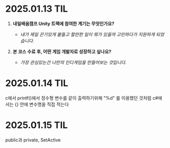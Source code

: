 # 2025.01.13 TIL

1. **내일배움캠프 Unity 트랙에 참여한 계기는 무엇인가요?**
    - *내가 제일 끈기있게 붙들고 할만한 일이 뭐가 있을까 고민하다가 지원하게 되었습니다.*
  

2. **본 코스 수료 후, 어떤 게임 개발자로 성장하고 싶나요?**
    - *가장 관심있는건 나만의 인디게임을 만들어보는 것입니다.*

# 2025.01.14 TIL

c에서 printf()에서 정수형 변수를 같이 출력하기위해 "%d" 를 이용했던 것처럼 c#에서는 {} 안에 변수명을 직접 적는다

# 2025.01.15 TIL

public과 private, SetActive
